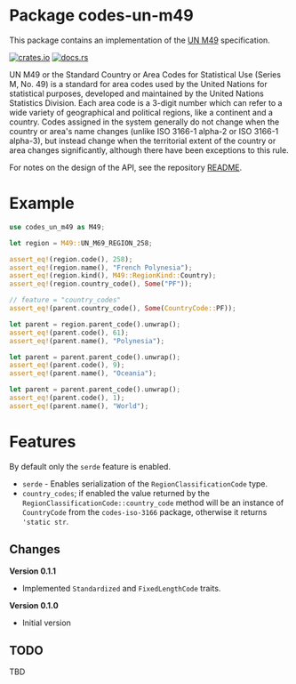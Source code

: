 # Package codes-un-m49

This package contains an implementation of the
[UN M49](https://unstats.un.org/unsd/methodology/m49/overview/) specification.

[![crates.io](https://img.shields.io/crates/v/codes-un-m49.svg)](https://crates.io/crates/codes-un-m49)
[![docs.rs](https://docs.rs/codes-un-m49/badge.svg)](https://docs.rs/codes-un-m49)

UN M49 or the Standard Country or Area Codes for Statistical Use (Series M,
No. 49) is a standard for area codes used by the United Nations for
statistical purposes, developed and maintained by the United Nations
Statistics Division. Each area code is a 3-digit number which can refer to a
wide variety of geographical and political regions, like a continent and a
country. Codes assigned in the system generally do not change when the country
or area's name changes (unlike ISO 3166-1 alpha-2 or ISO 3166-1 alpha-3), but
instead change when the territorial extent of the country or area changes
significantly, although there have been exceptions to this rule.

For notes on the design of the API, see the repository 
[README](https://github.com/johnstonskj/rust-codes/blob/main/README.md).

# Example

```rust
use codes_un_m49 as M49;

let region = M49::UN_M69_REGION_258;

assert_eq!(region.code(), 258);
assert_eq!(region.name(), "French Polynesia");
assert_eq!(region.kind(), M49::RegionKind::Country);
assert_eq!(region.country_code(), Some("PF"));

// feature = "country_codes"
assert_eq!(parent.country_code(), Some(CountryCode::PF));

let parent = region.parent_code().unwrap();
assert_eq!(parent.code(), 61);
assert_eq!(parent.name(), "Polynesia");

let parent = parent.parent_code().unwrap();
assert_eq!(parent.code(), 9);
assert_eq!(parent.name(), "Oceania");

let parent = parent.parent_code().unwrap();
assert_eq!(parent.code(), 1);
assert_eq!(parent.name(), "World");
```

# Features

By default only the `serde` feature is enabled.

* `serde` - Enables serialization of the `RegionClassificationCode` type.
* `country_codes`; if enabled the value returned by the `RegionClassificationCode::country_code`
  method will be an instance of `CountryCode` from the `codes-iso-3166`
  package, otherwise it returns `'static str`.

## Changes

**Version 0.1.1**

* Implemented `Standardized` and `FixedLengthCode` traits.

**Version 0.1.0**

* Initial version

## TODO

TBD
